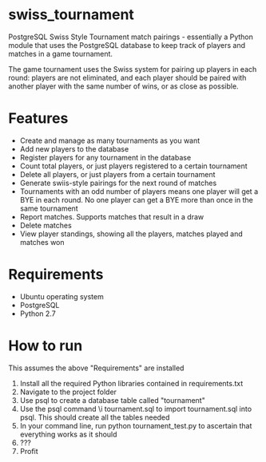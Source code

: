 # swiss_tournament
PostgreSQL Swiss Style Tournament match pairings - essentially a Python module that uses the PostgreSQL database to keep track of players and matches in a game tournament.

The game tournament uses the Swiss system for pairing up players in each round: players are not eliminated, and each player should be paired with another player with the same number of wins, or as close as possible.

# Features

* Create and manage as many tournaments as you want
* Add new players to the database
* Register players for any tournament in the database
* Count total players, or just players registered to a certain tournament
* Delete all players, or just players from a certain tournament
* Generate swiis-style pairings for the next round of matches
* Tournaments with an odd number of players means one player will get a BYE in each round.  No one player can get a BYE more than once in the same tournament
* Report matches. Supports matches that result in a draw
* Delete matches
* View player standings, showing all the players, matches played and matches won

# Requirements

* Ubuntu operating system
* PostgreSQL
* Python 2.7

# How to run

This assumes the above "Requirements" are installed

1. Install all the required Python libraries contained in requirements.txt
2. Navigate to the project folder
2. Use psql to create a database table called "tournament"
3. Use the psql command \i tournament.sql to import tournament.sql into psql.  This should create all the tables needed
4. In your command line, run python tournament_test.py to ascertain that everything works as it should
5. ???
6. Profit


